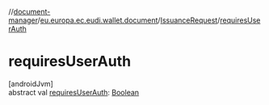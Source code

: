 //[document-manager](../../../index.md)/[eu.europa.ec.eudi.wallet.document](../index.md)/[IssuanceRequest](index.md)/[requiresUserAuth](requires-user-auth.md)

# requiresUserAuth

[androidJvm]\
abstract val [requiresUserAuth](requires-user-auth.md): [Boolean](https://kotlinlang.org/api/latest/jvm/stdlib/kotlin/-boolean/index.html)
